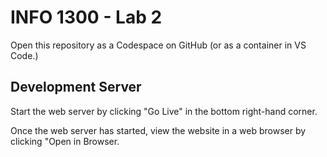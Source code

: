 # INFO 1300 - Lab 2

Open this repository as a Codespace on GitHub (or as a container in VS Code.)

## Development Server

Start the web server by clicking "Go Live" in the bottom right-hand corner.

Once the web server has started, view the website in a web browser by clicking "Open in Browser.
